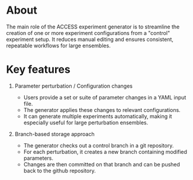 # About
The main role of the ACCESS experiment generator is to streamline the creation of one or more experiment configurations from a "control" experiment setup. It reduces manual editing and ensures consistent, repeatable workflows for large ensembles. 

# Key features
1. Parameter perturbation / Configuration changes
    - Users provide a set or suite of parameter changes in a YAML input file.
    - The generator applies these changes to relevant configurations.
    - It can generate multiple experiments automatically, making it especially useful for large perturbation ensembles.

2. Branch-based storage approach
    - The generator checks out a control branch in a git repository.
    - For each perturbation, it creates a new branch containing modified parameters.
    - Changes are then committed on that branch and can be pushed back to the github repository.

